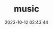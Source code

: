 ---
title: music
date: 2023-10-12 02:43:44
type: "music"
aplayer: true
top_img: false
comments: false
aside: false
---